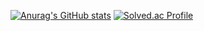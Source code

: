 
[![Anurag's GitHub stats](https://github-readme-stats.vercel.app/api?username=jsj3473)](https://github.com/anuraghazra/github-readme-stats)
[![Solved.ac Profile](http://mazassumnida.wtf/api/v2/generate_badge?boj=jsj3473)](https://solved.ac/jsj3473/)

<!--
**jsj3473/jsj3473** is a ✨ _special_ ✨ repository because its `README.md` (this file) appears on your GitHub profile.

Here are some ideas to get you started:

- 🔭 I’m currently working on ...
- 🌱 I’m currently learning ...
- 👯 I’m looking to collaborate on ...
- 🤔 I’m looking for help with ...
- 💬 Ask me about ...
- 📫 How to reach me: ...
- 😄 Pronouns: ...
- ⚡ Fun fact: ...
-->
